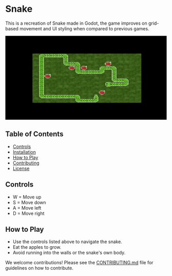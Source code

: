 # Snake

This is a recreation of Snake made in Godot, the game improves on grid-based movement and UI styling when compared to previous games.

![Image of the game](game.png)

## Table of Contents
- [Controls](#controls)
- [Installation](#installation)
- [How to Play](#how-to-play)
- [Contributing](#contributing)
- [License](#license)

## Controls
- W = Move up
- S = Move down
- A = Move left
- D = Move right

## How to Play
- Use the controls listed above to navigate the snake.
- Eat the apples to grow.
- Avoid running into the walls or the snake's own body.

We welcome contributions! Please see the [CONTRIBUTING.md](../CONTRIBUTING.md) file for guidelines on how to contribute.
